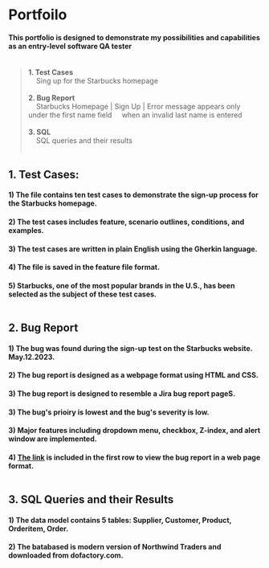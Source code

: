 # Portfoilo 

 #### This portfolio is designed to demonstrate my possibilities and capabilities as an entry-level software QA tester <br><br>
>  **1. Test Cases<br>**
>  &nbsp;&nbsp; &nbsp;Sing up for the Starbucks homepage <br><br>
>  **2. Bug Report <br>**
>  &nbsp;&nbsp; &nbsp;Starbucks Homepage | Sign Up | Error message appears only under the first name field 
>  &nbsp; &nbsp; when an invalid last name is entered <br><br>
>  **3. SQL <br>**
>  &nbsp;&nbsp; &nbsp;SQL queries and their results <br><br>

## 1. Test Cases: 

#### 1) The file contains ten test cases to demonstrate the sign-up process for the Starbucks homepage.
#### 2) The test cases includes feature, scenario outlines, conditions, and examples. 
#### 3) The test cases are written in plain English using the Gherkin language.
#### 4) The file is saved in the feature file format.
#### 5) Starbucks, one of the most popular brands in the U.S., has been selected as the subject of these test cases. <br><br>


## 2. Bug Report
 
 #### 1) The bug was found during the sign-up test on the Starbucks website. May.12.2023.
 #### 2) The bug report is designed as a webpage format using HTML and CSS.
 #### 3) The bug report is designed to resemble a Jira bug report pageS.
 #### 3) The bug's prioiry is lowest and the bug's severity is low. 
 #### 3) Major features including dropdown menu, checkbox, Z-index, and alert window are implemented.
 #### 4) [The link](https://yuhwauniverse.github.io/webhostingpage/) is included in the first row to view the bug report in a web page format. <br><br> 

## 3. SQL Queries and their Results 
 
 #### 1) The data model contains 5 tables: Supplier, Customer, Product, Orderitem, Order.
 #### 2) The batabased is modern version of Northwind Traders and downloaded from dofactory.com.

